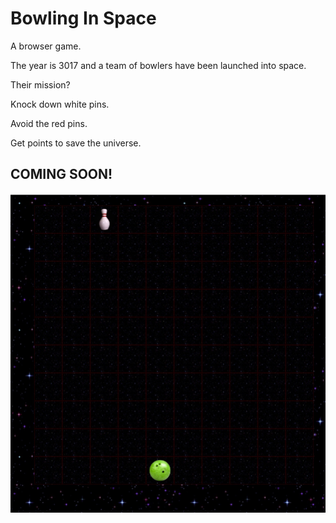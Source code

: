 # Bowling In Space

A browser game.

The year is 3017 and a team of bowlers have been launched into space.

Their mission?

Knock down white pins.

Avoid the red pins.

Get points to save the universe.
## COMING SOON!
![picture](https://github.com/ptascio/Bowling-in-Space/blob/master/images/bowlinginspace.jpg)
